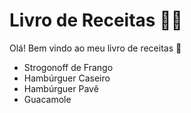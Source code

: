 # Livro de Receitas :man_cook:

Olá! Bem vindo ao meu livro de receitas :wave:

- Strogonoff de Frango
- Hambúrguer Caseiro
- Hambúrguer Pavê
- Guacamole

